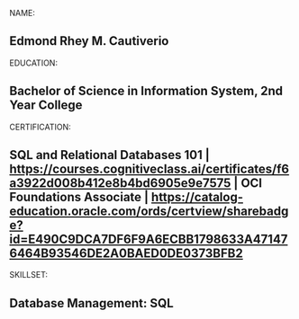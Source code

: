 NAME:

Edmond Rhey M. Cautiverio
----------------------------------------------------------
EDUCATION:

Bachelor of Science in Information System, 2nd Year College
------------------------------------------------------------
CERTIFICATION:

SQL and Relational Databases 101 | https://courses.cognitiveclass.ai/certificates/f6a3922d008b412e8b4bd6905e9e7575 |
OCI Foundations Associate | https://catalog-education.oracle.com/ords/certview/sharebadge?id=E490C9DCA7DF6F9A6ECBB1798633A471476464B93546DE2A0BAED0DE0373BFB2
--------------------------------------------------------------
SKILLSET:

Database Management: SQL
--------------------------------------------------------------

